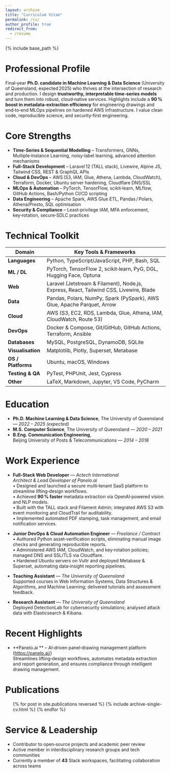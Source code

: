 ```yaml
---
layout: archive
title: "Curriculum Vitae"
permalink: /cv/
author_profile: true
redirect_from:
  - /resume
---
```


{% include base_path %}

Professional Profile
======
Final‑year **Ph.D. candidate in Machine Learning & Data Science** (University of Queensland, expected 2025) who thrives at the intersection of research and production. I design **trustworthy, interpretable time‑series models** and turn them into robust, cloud‑native services. Highlights include a **90 % boost in metadata‑extraction efficiency** for engineering drawings and end‑to‑end MLOps pipelines on hardened AWS infrastructure. I value clean code, reproducible science, and security‑first engineering.

Core Strengths
======
* **Time‑Series & Sequential Modelling** – Transformers, GNNs, Multiple‑Instance Learning, noisy‑label learning, advanced attention mechanisms  
* **Full‑Stack Development** – Laravel 12 (TALL stack), Livewire, Alpine JS, Tailwind CSS, REST & GraphQL APIs  
* **Cloud & DevOps** – AWS (S3, IAM, Glue, Athena, Lambda, CloudWatch), Terraform, Docker, Ubuntu server hardening, Cloudflare DNS/SSL  
* **MLOps & Automation** – PyTorch, TensorFlow, scikit‑learn, MLflow, GitHub Actions, Bash/Python CI/CD scripting  
* **Data Engineering** – Apache Spark, AWS Glue ETL, Pandas / Polars, Athena/Presto, SQL optimisation  
* **Security & Compliance** – Least‑privilege IAM, MFA enforcement, key‑rotation, secure‑SDLC practices  

Technical Toolkit
======
| Domain | Key Tools & Frameworks |
|--------|------------------------|
| **Languages** | Python, TypeScript/JavaScript, PHP, Bash, SQL |
| **ML / DL** | PyTorch, TensorFlow 2, scikit‑learn, PyG, DGL, Hugging Face, Optuna |
| **Web** | Laravel (Jetstream & Filament), Node.js, Express, React, Tailwind CSS, Livewire, Blade |
| **Data** | Pandas, Polars, NumPy, Spark (PySpark), AWS Glue, Apache Parquet, Arrow |
| **Cloud** | AWS (S3, EC2, RDS, Lambda, Glue, Athena, IAM, CloudWatch, Route 53) |
| **DevOps** | Docker & Compose, Git/GitHub, GitHub Actions, Terraform, Ansible |
| **Databases** | MySQL, PostgreSQL, DynamoDB, SQLite |
| **Visualisation** | Matplotlib, Plotly, Superset, Metabase |
| **OS / Platforms** | Ubuntu, macOS, Windows |
| **Testing & QA** | PyTest, PHPUnit, Jest, Cypress |
| **Other** | LaTeX, Markdown, Jupyter, VS Code, PyCharm |

Education
======
* **Ph.D. Machine Learning & Data Science**, The University of Queensland — *2022 – 2025 (expected)*
* **M.S. Computer Science**, The University of Queensland — *2020 – 2021*
* **B.Eng. Communication Engineering**, Beijing University of Posts & Telecommunications — *2014 – 2018*

Work Experience
======
* **Full‑Stack Web Developer** — *Actech International*  
  *Architect & Lead Developer of Panelo.ai*  
  • Designed and launched a secure multi‑tenant SaaS platform to streamline lifting‑design workflows.  
  • Achieved **90 % faster** metadata extraction via OpenAI‑powered vision and NLP models.  
  • Built with the TALL stack and Filament Admin; integrated AWS S3 with event monitoring and CloudTrail for auditability.  
  • Implemented automated PDF stamping, task management, and email notification services.

* **Junior DevOps & Cloud Automation Engineer** — *Freelance / Contract*  
  • Authored Python asset‑verification scripts, eliminating manual image checks and generating reproducible reports.  
  • Administered AWS IAM, CloudWatch, and key‑rotation policies; managed DNS and SSL/TLS via Cloudflare.  
  • Hardened Ubuntu servers on Vultr and deployed Metabase & Superset, automating data‑insight reporting pipelines.

* **Teaching Assistant** — *The University of Queensland*  
  Supported courses in Web Information Systems, Data Structures & Algorithms, and Machine Learning; delivered tutorials and assessment feedback.

* **Research Assistant** — *The University of Queensland*  
  Deployed DetectionLab for cybersecurity simulations; analysed attack data with Elasticsearch & Kibana.

Recent Highlights
======
* **Panelo.ai ** – AI‑driven panel‑drawing management platform (https://panelo.ai/)  
  Streamlines lifting‑design workflows, automates metadata extraction and report generation, and ensures compliance through intelligent drawing management.

Publications
======
<ul>
{% for post in site.publications reversed %}
  {% include archive-single-cv.html %}
{% endfor %}
</ul>

Service & Leadership
======
* Contributor to open‑source projects and academic peer review  
* Active member in interdisciplinary research groups and tech communities  
* Currently a member of **43** Slack workspaces, facilitating collaboration across teams

